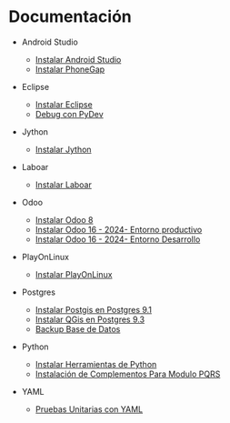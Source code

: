 Documentación
======================

- Android Studio
    - [Instalar Android Studio](src/Android_Studio/install_android_studio.md)
    - [Instalar PhoneGap](src/phonegap/install_phonegap.md)

- Eclipse
	- [Instalar Eclipse](/src/eclipse/install_eclipse.md)
	- [Debug con PyDev](/src/eclipse/debug_pydev.md)

- Jython
	- [Instalar Jython](/src/jython/install_jython.md)

- Laboar
	- [Instalar Laboar](/src/laboard/install_laboard.md)

- Odoo
	- [Instalar Odoo 8 ](/src/odoo/install_odoo.md)
	- [Instalar Odoo 16 - 2024- Entorno productivo ](/src/odoo16/instalar_odoo_16_prod.md)
	- [Instalar Odoo 16 - 2024- Entorno Desarrollo ](/src/odoo16/instalar_odoo_16_devl.md)


- PlayOnLinux
	- [Instalar PlayOnLinux](/src/PlayOnLinux/install_PlayOnLinux.md)

- Postgres
	- [Instalar Postgis en Postgres 9.1](/src/postgres/install_tool_postgres9.1.md)
	- [Instalar QGis en Postgres 9.3](/src/postgres/install_tool_postgres9.3.md)
	- [Backup Base de Datos](/src/postgres/backup_databases.md)

- Python
	- [Instalar Herramientas de Python](/src/python/install_tool_python.md)
	- [Instalación de Complementos Para Modulo PQRS](/src/python/install_tool_python_for_module.md)

- YAML
	- [Pruebas Unitarias con YAML](/src/yaml/test_yaml.md)
